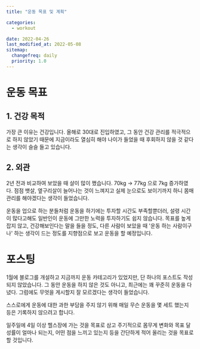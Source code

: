 ```yaml
---
title: "운동 목표 및 계획"

categories:
  - workout

date: 2022-04-26
last_modified_at: 2022-05-08
sitemap:
  changefreq: daily
  priority: 1.0
---
```


# 운동 목표

## 1. 건강 목적

 가장 큰 이유는 건강입니다. 올해로 30대로 진입하였고, 그 동안 건강 관리를 적극적으로 하지 않았기 때문에 지금이라도 열심히 해야 나이가 들었을 때 후회하지 않을 것 같다는 생각이 슬슬 들고 있습니다.

## 2. 외관

2년 전과 비교하여 보았을 때 살이 많이 쪘습니다. 70kg -> 77kg 으로 7kg 증가하였다. 점점 뱃살, 옆구리살이 늘어나는 것이 느껴지고 실제 눈으로도 보이기까지 하니 몸매 관리를 해야겠다는 생각이 들었습니다.

운동을 업으로 하는 분들처럼 운동을 하기에는 투자할 시간도 부족할뿐더러, 설령 시간이 많다고해도 일반인이 운동에 그만한 노력을 투자하기도 쉽지 않습니다. 목표를 높게 잡지 않고, 건강해보인다는 말을 들을 정도, 다른 사람이 보았을 때 '운동 하는 사람이구나' 하는 생각이 드는 정도를 지향점으로 보고 운동을 할 예정입니다.



# 포스팅

1월에 블로그를 개설하고 지금까지 운동 카테고리가 있었지만, 단 하나의 포스트도 작성되지 않았습니다. 그 동안 운동을 하지 않은 것도 아니고, 최근에는 꽤 꾸준히 운동을 다녔다. 그럼에도 무엇을 게시할지 잘 모르겠다는 생각이 들었습니다.

스스로에게 운동에 대한 과한 부담을 주지 않기 위해 매일 무슨 운동을 몇 세트 했는지 등은 기록하지 않으려고 합니다.

일주일에 4일 이상 헬스장에 가는 것을 목표로 삼고 주기적으로 몸무게 변화와 목표 달성률이 얼마나 되는지, 어떤 점을 느끼고 있는지 등을 간단하게 적어 올리는 것을 목표로 할 것입니다.